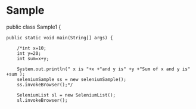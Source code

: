 # Sample
public class Sample1 {

	public static void main(String[] args) {

		/*int x=10;
		int y=20;
		int sum=x+y;
		
		System.out.println(" x is "+x +"and y is" +y +"Sum of x and y is" +sum );
		seleniumSample ss = new seleniumSample();
		ss.invokeBrowser();*/
		
		SeleniumList sl = new SeleniumList();
		sl.invokeBrowser();
		
		
		
